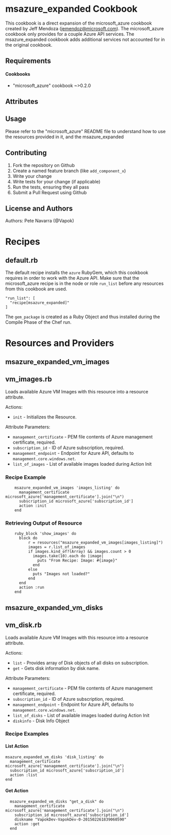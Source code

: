 msazure_expanded Cookbook
=================================
This cookbook is a direct expansion of the microsoft_azure cookbook created by Jeff Mendoza (jemendoz@microsoft.com).
The microsoft_azure cookbook only provides for a couple Azure API services. The msazure_expanded cookbook adds additional services not accounted for in the original cookbook.

Requirements
------------
#### Cookbooks
- "microsoft_azure" cookbook ~>0.2.0


Attributes
----------

Usage
-----
Please refer to the "microsoft_azure" README file to understand how to use the resources provided in it, and the msazure_expanded

Contributing
------------
1. Fork the repository on Github
2. Create a named feature branch (like `add_component_x`)
3. Write your change
4. Write tests for your change (if applicable)
5. Run the tests, ensuring they all pass
6. Submit a Pull Request using Github

License and Authors
-------------------
Authors: Pete Navarra (@Vapok)


Recipes
=======

default.rb
----------

The default recipe installs the `azure` RubyGem, which this cookbook
requires in order to work with the Azure API. Make sure that the
microsoft_azure recipe is in the node or role `run_list` before any
resources from this cookbook are used.

    "run_list": [
      "recipe[msazure_expanded]"
    ]

The `gem_package` is created as a Ruby Object and thus installed
during the Compile Phase of the Chef run.

Resources and Providers
=======================

msazure_expanded_vm_images
--------------------------

## vm_images.rb


Loads available Azure VM Images with this resource into a resource attribute.

Actions:

* `init` - Initializes the Resource.

Attribute Parameters:

* `management_certificate` - PEM file contents of Azure management
  certificate, required.
* `subscription_id` - ID of Azure subscription, required.
* `management_endpoint` - Endpoint for Azure API, defaults to `management.core.windows.net`.
* `list_of_images` - List of available images loaded during Action Init

### Recipe Example
```
    msazure_expanded_vm_images 'images_listing' do
      management_certificate microsoft_azure['management_certificate'].join("\n")
      subscription_id microsoft_azure['subscription_id']
      action :init
    end
```
### Retrieving Output of Resource
```
    ruby_block 'show_images' do
      block do
          r = resources("msazure_expanded_vm_images[images_listing]")
          images = r.list_of_images
          if images.kind_of?(Array) && images.count > 0
            images.take(10).each do |image|
              puts "From Recipe: Image: #{image}"
            end
          else
            puts "Images not loaded?"
          end
      end
      action :run
    end
```

msazure_expanded_vm_disks
--------------------------

## vm_disk.rb


Loads available Azure VM Images with this resource into a resource attribute.

Actions:

* `list` - Provides array of Disk objects of all disks on subscription.
* `get` - Gets disk information by disk name.

Attribute Parameters:

* `management_certificate` - PEM file contents of Azure management
  certificate, required.
* `subscription_id` - ID of Azure subscription, required.
* `management_endpoint` - Endpoint for Azure API, defaults to `management.core.windows.net`.
* `list_of_disks` - List of available images loaded during Action Init
* `diskinfo` - Disk Info Object

### Recipe Examples
#### List Action
```
msazure_expanded_vm_disks 'disk_listing' do
  management_certificate microsoft_azure['management_certificate'].join("\n")
  subscription_id microsoft_azure['subscription_id']
  action :list
end
```
#### Get Action
```
  msazure_expanded_vm_disks "get_a_disk" do
    management_certificate microsoft_azure['management_certificate'].join("\n")
    subscription_id microsoft_azure['subscription_id']
    diskname "VapokDev-VapokDev-0-201502261839060590"
    action :get
  end
```
